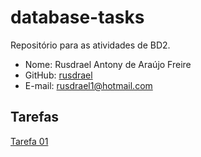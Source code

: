 # database-tasks

Repositório para as atividades de BD2.

* Nome: Rusdrael Antony de Araújo Freire 
* GitHub: [rusdrael](https://github.com/rusdrael) 
* E-mail: rusdrael1@hotmail.com

## Tarefas

[Tarefa 01](tarefa01/tarefa01.md)
